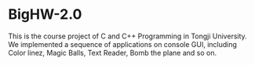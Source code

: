 # BigHW-2.0
This is the course project of C and C++ Programming in Tongji University.\
We implemented a sequence of applications on console GUI, including Color linez, Magic Balls, Text Reader, Bomb the plane and so on.

